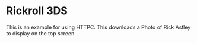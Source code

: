 # Rickroll 3DS

This is an example for using HTTPC. This downloads a Photo of Rick Astley to display on the top screen.

